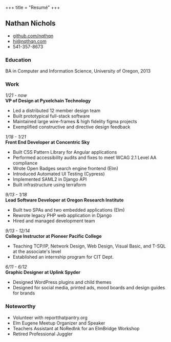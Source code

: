 +++
title = "Resumé"
+++


## Nathan Nichols

 - [github.com/nqthqn](https://github.com/nqthqn)
 - hi@nqthqn.com
 - 541-357-8673

### Education

BA in Computer and Information Science, University of Oregon, 2013

### Work
_1/21 - now_   
**VP of Design at Pyxelchain Technology**

* Led a distributed 12 member design team
* Built prototypical full-stack software
* Maintained large wire-frames & high fidelity figma projects
* Exemplified constructive and directive design feedback

_1/18 - 1/21_   
**Front End Developer at Concentric Sky**

* Built CSS Pattern Library for Angular applications
* Performed accessibility audits and fixes to meet WCAG 2.1 Level AA compliance
* Wrote Open Badges search engine frontend (Elm)
* Introduced Automated UI Testing (Cypress)
* Implemented SAML2 in Django API
* Built infrastructure using terraform

_9/13 - 1/18_   
**Lead Software Developer at Oregon Research Institute**

* Built two SPAs and two embedded applications (Elm)
* Rewrote legacy PHP web application in Django
* Hired and managed development team

_9/13 - 12/14_   
**College Instructor at Pioneer Pacific College**

* Teaching TCP/IP, Network Design, Web Design, Visual Basic, and T-SQL at the associate's level
* Established an internship program for CIT Dept.

_6/11 - 6/12_   
**Graphic Designer at Uplink Spyder**

* Designed WordPress plugins and child themes
* Designed for social media, printed ads, mood boards and design guides for brands

### Noteworthy

* Volunteer with reportthatpantry.org
* Elm Eugene Meetup Organizer and Speaker
* Teachers Assistant at NoRedInk for an ElmBridge Workshop
* Retired Professional Juggler

